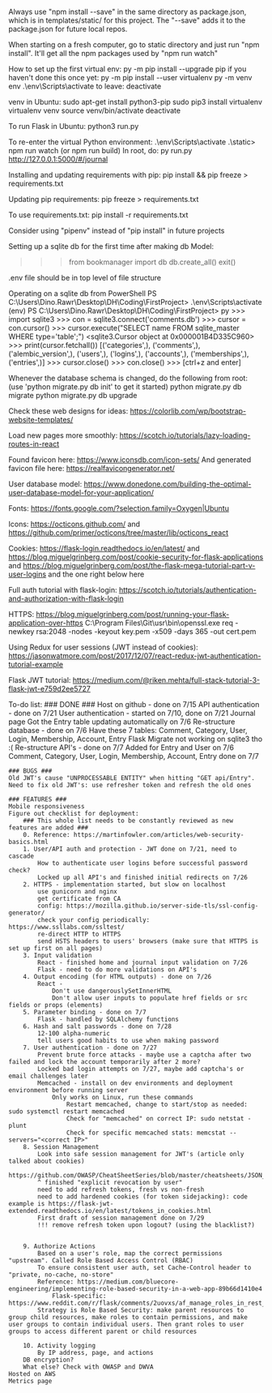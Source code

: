 Always use "npm install --save" in the same directory as package.json, which is in templates/static/ for this project. The "--save" adds it to the package.json for future local repos.

When starting on a fresh computer, go to static directory and just run "npm install". It'll get all the npm packages used by "npm run watch"

How to set up the first virtual env:
py -m pip install --upgrade pip
if you haven't done this once yet: py -m pip install --user virtualenv
py -m venv env
.\env\Scripts\activate
to leave: deactivate

venv in Ubuntu:
sudo apt-get install python3-pip
sudo pip3 install virtualenv 
virtualenv venv 
source venv/bin/activate
deactivate

To run Flask in Ubuntu: python3 run.py

To re-enter the virtual Python environment: .\env\Scripts\activate
.\static> npm run watch (or npm run build)
In root, do: py run.py
http://127.0.0.1:5000/#/journal

Installing and updating requirements with pip:
pip install <package> && pip freeze > requirements.txt

Updating pip requirements:
pip freeze > requirements.txt

To use requirements.txt:
pip install -r requirements.txt

Consider using "pipenv" instead of "pip install" in future projects

Setting up a sqlite db for the first time after making db Model:
>>> from bookmanager import db
>>> db.create_all()
>>> exit()

.env file should be in top level of file structure

Operating on a sqlite db from PowerShell
    PS C:\Users\Dino.Rawr\Desktop\DH\Coding\FirstProject> .\env\Scripts\activate
    (env) PS C:\Users\Dino.Rawr\Desktop\DH\Coding\FirstProject> py
    >>> import sqlite3
    >>> con = sqlite3.connect('comments.db')
    >>> cursor = con.cursor()
    >>> cursor.execute("SELECT name FROM sqlite_master WHERE type='table';")
    <sqlite3.Cursor object at 0x000001B4D335C960>
    >>> print(cursor.fetchall())
    [('categories',), ('comments',), ('alembic_version',), ('users',), ('logins',), ('accounts',), ('memberships',), ('entries',)]
    >>> cursor.close()
    >>> con.close()
    >>> [ctrl+z and enter]

Whenever the database schema is changed, do the following from root: (use 'python migrate.py db init' to get it started)
python migrate.py db migrate
python migrate.py db upgrade

Check these web designs for ideas: https://colorlib.com/wp/bootstrap-website-templates/

Load new pages more smoothly: https://scotch.io/tutorials/lazy-loading-routes-in-react

Found favicon here: https://www.iconsdb.com/icon-sets/
And generated favicon file here: https://realfavicongenerator.net/

User database model: https://www.donedone.com/building-the-optimal-user-database-model-for-your-application/

Fonts: https://fonts.google.com/?selection.family=Oxygen|Ubuntu

Icons: https://octicons.github.com/ and https://github.com/primer/octicons/tree/master/lib/octicons_react

Cookies: https://flask-login.readthedocs.io/en/latest/ 
    and https://blog.miguelgrinberg.com/post/cookie-security-for-flask-applications
    and https://blog.miguelgrinberg.com/post/the-flask-mega-tutorial-part-v-user-logins
    and the one right below here

Full auth tutorial with flask-login: https://scotch.io/tutorials/authentication-and-authorization-with-flask-login

HTTPS: https://blog.miguelgrinberg.com/post/running-your-flask-application-over-https
    C:\Program Files\Git\usr\bin\openssl.exe req -newkey rsa:2048 -nodes -keyout key.pem -x509 -days 365 -out cert.pem

Using Redux for user sessions (JWT instead of cookies): https://jasonwatmore.com/post/2017/12/07/react-redux-jwt-authentication-tutorial-example

Flask JWT tutorial: https://medium.com/@riken.mehta/full-stack-tutorial-3-flask-jwt-e759d2ee5727

To-do list:
    ### DONE ###
    Host on github - done on 7/15
    API authentication - done on 7/21
    User authentication - started on 7/10, done on 7/21
    Journal page
        Got the Entry table updating automatically on 7/6
    Re-structure database - done on 7/6
        Have these 7 tables: Comment, Category, User, Login, Membership, Account, Entry
        Flask Migrate not working on sqlite3 tho :(
    Re-structure API's - done on 7/7
        Added for Entry and User on 7/6
        Comment, Category, User, Login, Membership, Account, Entry done on 7/7

    ### BUGS ###
    Old JWT's cause "UNPROCESSABLE ENTITY" when hitting "GET api/Entry". Need to fix old JWT's: use refresher token and refresh the old ones

    ### FEATURES ###
    Mobile responsiveness
    Figure out checklist for deployment:
        ### This whole list needs to be constantly reviewed as new features are added ###
        0. Reference: https://martinfowler.com/articles/web-security-basics.html
        1. User/API auth and protection - JWT done on 7/21, need to cascade
            How to authenticate user logins before successful password check?
            Locked up all API's and finished initial redirects on 7/26
        2. HTTPS - implementation started, but slow on localhost
            use gunicorn and nginx
            get certificate from CA
            config: https://mozilla.github.io/server-side-tls/ssl-config-generator/
            check your config periodically: https://www.ssllabs.com/ssltest/
            re-direct HTTP to HTTPS
            send HSTS headers to users' browsers (make sure that HTTPS is set up first on all pages)
        3. Input validation
            React - finished home and journal input validation on 7/26
            Flask - need to do more validations on API's
        4. Output encoding (for HTML outputs) - done on 7/26
            React -
                Don't use dangerouslySetInnerHTML
                Don't allow user inputs to populate href fields or src fields or props (elements)
        5. Parameter binding - done on 7/7
            Flask - handled by SQLAlchemy functions
        6. Hash and salt passwords - done on 7/28
            12-100 alpha-numeric
            tell users good habits to use when making password
        7. User authentication - done on 7/27
            Prevent brute force attacks - maybe use a captcha after two failed and lock the account temporarily after 2 more?
            Locked bad login attempts on 7/27, maybe add captcha's or email challenges later
            Memcached - install on dev environments and deployment environment before running server
                Only works on Linux, run these commands
                    Restart memcached, change to start/stop as needed: sudo systemctl restart memcached
                    Check for "memcached" on correct IP: sudo netstat -plunt
                    Check for specific memcached stats: memcstat --servers="<correct IP>"
        8. Session Management
            Look into safe session management for JWT's (article only talked about cookies)
            https://github.com/OWASP/CheatSheetSeries/blob/master/cheatsheets/JSON_Web_Token_Cheat_Sheet_for_Java.md
            ^ finished "explicit revocation by user"
            need to add refresh tokens, fresh vs non-fresh
            need to add hardened cookies (for token sidejacking): code example is https://flask-jwt-extended.readthedocs.io/en/latest/tokens_in_cookies.html
            First draft of session management done on 7/29
            !!! remove refresh token upon logout? (using the blacklist?)


        9. Authorize Actions
            Based on a user's role, map the correct permissions "upstream". Called Role Based Access Control (RBAC)
            To ensure consistent user auth, set Cache-Control header to "private, no-cache, no-store"
            Reference: https://medium.com/bluecore-engineering/implementing-role-based-security-in-a-web-app-89b66d1410e4
                Flask-specific: https://www.reddit.com/r/flask/comments/2uovxs/af_manage_roles_in_rest_api/
            Strategy is Role Based Security: make parent resources to group child resources, make roles to contain permissions, and make user groups to contain individual users. Then grant roles to user groups to access different parent or child resources
            
        10. Activity logging
            By IP address, page, and actions
        DB encryption?
        What else? Check with OWASP and DWVA
    Hosted on AWS
    Metrics page